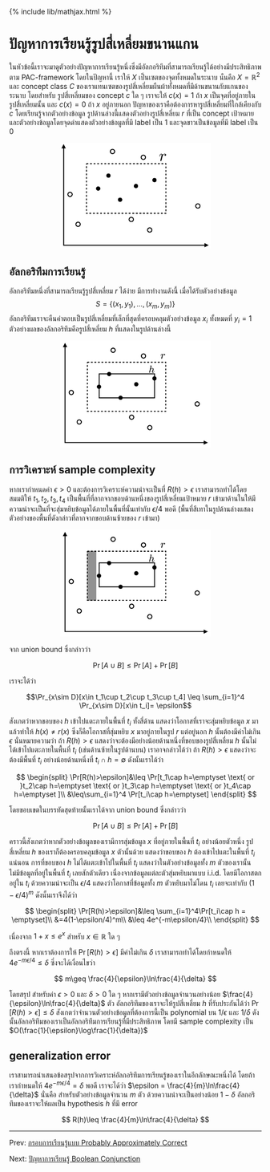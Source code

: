 {% include lib/mathjax.html %}
# ปัญหาการเรียนรู้รูปสี่เหลี่ยมขนานแกน

ในหัวข้อนี้เราจะมาดูตัวอย่างปัญหาการเรียนรู้หนึ่งซึ่งมีอัลกอริทึมที่สามารถเรียนรู้ได้อย่างมีประสิทธิภาพตาม PAC-framework โดยในปัญหานี้ เราให้ $X$ เป็นเซตของจุดทั้งหมดในระนาบ นั่นคือ $X=\mathbb{R}^2$ และ concept class $C$ ของเราแทนเซตของรูปสี่เหลี่ยมผืนผ้าทั้งหมดที่มีด้านขนานกับแกนของระนาบ โดยสำหรับ รูปสี่เหลี่ยมของ concept $c$ ใด ๆ เราจะให้ $c(x)=1$ ถ้า $x$ เป็นจุดที่อยู่ภายในรูปสี่เหลี่ยมนั้น และ $c(x)=0$ ถ้า $x$ อยู่ภายนอก ปัญหาของเราคือต้องการหารูปสี่เหลี่ยมที่ใกล้เคียงกับ $c$ โดยเรียนรู้จากตัวอย่างข้อมูล รูปด้านล่างนี้แสดงตัวอย่างรูปสี่เหลี่ยม $r$ ที่เป็น concept เป้าหมาย และตัวอย่างข้อมูลโดยจุดดำแสดงตัวอย่างข้อมูลที่มี label เป็น 1 และจุดขาวเป็นข้อมูลที่มี label เป็น 0

<p align="center">
<img width="300" src="https://raw.githubusercontent.com/vacharapat/Computational-Learning-Theory/master/images/rec1.png">
</p>

## อัลกอริทึมการเรียนรู้
อัลกอริทึมหนึ่งที่สามารถเรียนรู้รูปสี่เหลี่ยม $r$ ได้ง่าย มีการทำงานดังนี้ เมื่อได้รับตัวอย่างข้อมูล $$S=\{(x_1,y_1),\dots,(x_m,y_m)\}$$ อัลกอริทึมเราจะคืนคำตอบเป็นรูปสี่เหลี่ยมที่เล็กที่สุดที่ครอบคลุมตัวอย่างข้อมูล $x_i$ ทั้งหมดที่ $y_i=1$ ตัวอย่างผลของอัลกอริทึมคือรูปสี่เหลี่ยม $h$ ที่แสดงในรูปด้านล่างนี้

<p align="center">
<img width="300" src="https://raw.githubusercontent.com/vacharapat/Computational-Learning-Theory/master/images/rec2.png">
</p>

## การวิเคราะห์ sample complexity
หากเรากำหนดค่า $\epsilon>0$ และต้องการวิเคราะห์ความน่าจะเป็นที่ $R(h)>\epsilon$ เราสามารถทำได้โดย
สมมติให้ $t_1,t_2,t_3,t_4$ เป็นพื้นที่ที่ลากจากขอบด้านหนึ่งของรูปสี่เหลี่ยมเป้าหมาย $r$ เข้ามาด้านในให้มีความน่าจะเป็นที่จะสุ่มหยิบข้อมูลได้ภายในพื้นที่นั้นเท่ากับ $\epsilon/4$ พอดี (พื้นที่สีเทาในรูปด้านล่างแสดงตัวอย่างของพื้นที่ดังกล่าวที่ลากจากขอบด้านซ้ายของ $r$ เข้ามา)

<p align="center">
<img width="300" src="https://raw.githubusercontent.com/vacharapat/Computational-Learning-Theory/master/images/rec3.png">
</p>

จาก union bound ซึ่งกล่าวว่า

$$
\Pr[A\cup B]\leq\Pr[A]+\Pr[B]
$$

เราจะได้ว่า

$$\Pr_{x\sim D}[x\in t_1\cup t_2\cup t_3\cup t_4] \leq \sum_{i=1}^4 \Pr_{x\sim D}[x\in t_i]= \epsilon$$

สังเกตว่าหากขอบของ $h$ เข้าไปแตะภายในพื้นที่ $t_i$ ทั้งสี่ด้าน แสดงว่าโอกาสที่เราจะสุ่มหยิบข้อมูล $x$ มาแล้วทำให้ $h(x)\neq r(x)$ ซึ่งก็คือโอกาสที่สุ่มหยิบ $x$ มาอยู่ภายในรูป $r$ แต่อยู่นอก $h$ นั้นต้องมีค่าไม่เกิน $\epsilon$ นั่นหมายความว่า ถ้า $R(h)>\epsilon$ แสดงว่าจะต้องมีอย่างน้อยด้านหนึ่งที่ขอบของรูปสี่เหลี่ยม $h$ นั้นไม่ได้เข้าไปแตะภายในพื้นที่ $t_i$ (เช่นด้านซ้ายในรูปด้านบน) เราอาจกล่าวได้ว่า ถ้า $R(h)>\epsilon$ แสดงว่าจะต้องมีพื้นที่ $t_i$ อย่างน้อยด้านหนึ่งที่ $t_i\cap h=\emptyset$
ดังนั้นเราได้ว่า

$$
\begin{split}
\Pr[R(h)>\epsilon]&\leq \Pr[t_1\cap h=\emptyset \text{ or }t_2\cap h=\emptyset \text{ or }t_3\cap h=\emptyset \text{ or }t_4\cap h=\emptyset ]\\
&\leq\sum_{i=1}^4 \Pr[t_i\cap h=\emptyset]
\end{split}
$$

โดยขอบเขตในบรรทัดสุดท้ายนั้นเราได้จาก union bound ซึ่งกล่าวว่า

$$
\Pr[A\cup B]\leq\Pr[A]+\Pr[B]
$$

คราวนี้สังเกตว่าหากตัวอย่างข้อมูลของเรามีการสุ่มข้อมูล $x$ ที่อยู่ภายในพื้นที่ $t_i$ อย่างน้อยตัวหนึ่ง รูปสี่เหลี่ยม $h$ ของเราก็ต้องครอบคลุมข้อมูล $x$ ตัวนั้นด้วย แสดงว่าขอบของ $h$ ต้องเข้าไปแตะในพื้นที่ $t_i$ แน่นอน การที่ขอบของ $h$ ไม่ได้แตะเข้าไปในพื้นที่ $t_i$ แสดงว่าในตัวอย่างข้อมูลทั้ง $m$ ตัวของเรานั้น ไม่มีข้อมูลที่อยู่ในพื้นที่ $t_i$ เลยสักตัวเดียว เนื่องจากข้อมูลแต่ละตัวสุ่มหยิบมาแบบ i.i.d. โดยมีโอกาสตกอยู่ใน $t_i$ ด้วยความน่าจะเป็น $\epsilon/4$ แสดงว่าโอกาสที่ข้อมูลทั้ง $m$ ตัวหยิบมาไม่โดน $t_i$ เลยจะเท่ากับ $(1-\epsilon/4)^m$ ดังนั้นเราจึงได้ว่า

$$
\begin{split}
\Pr[R(h)>\epsilon]&\leq \sum_{i=1}^4\Pr[t_i\cap h = \emptyset]\\
&=4(1-\epsilon/4)^m\\
&\leq 4e^{-m\epsilon/4}\\
\end{split}
$$

เนื่องจาก $1+x\leq e^x$ สำหรับ $x\in\mathbb{R}$ ใด ๆ

ถึงตรงนี้ หากเราต้องการให้ $\Pr[R(h)>\epsilon]$ มีค่าไม่เกิน $\delta$ เราสามารถทำได้โดยกำหนดให้ $4e^{-m\epsilon/4}\leq\delta$ ซึ่งจะได้เงื่อนไขว่า

$$
m\geq \frac{4}{\epsilon}\ln\frac{4}{\delta}
$$

โดยสรุป สำหรับค่า $\epsilon>0$ และ $\delta>0$ ใด ๆ หากเรามีตัวอย่างข้อมูลจำนวนอย่างน้อย $\frac{4}{\epsilon}\ln\frac{4}{\delta}$ ตัว อัลกอริทึมของเราจะให้รูปสี่เหลี่ยม $h$ ที่รับประกันได้ว่า $\Pr[R(h)>\epsilon]\leq\delta$ สังเกตว่าจำนวนตัวอย่างข้อมูลที่ต้องการนี้เป็น polynomial บน $1/\epsilon$ และ $1/\delta$ ดังนั้นอัลกอริทึมของเราเป็นอัลกอริทึมการเรียนรู้ที่มีประสิทธิภาพ โดยมี sample complexity เป็น $O(\frac{1}{\epsilon}\log\frac{1}{\delta})$

## generalization error

เราสามารถนำเสนอข้อสรุปจากการวิเคราะห์อัลกอริทึมการเรียนรู้ของเราในอีกลักษณะหนึ่งได้ โดยถ้าเรากำหนดให้ $4e^{-m\epsilon/4}=\delta$ พอดี เราจะได้ว่า $\epsilon = \frac{4}{m}\ln\frac{4}{\delta}$ นั่นคือ สำหรับตัวอย่างข้อมูลจำนวน $m$ ตัว ด้วยความน่าจะเป็นอย่างน้อย $1-\delta$ อัลกอริทึมของเราจะให้ผลเป็น hypothesis $h$ ที่มี error

$$
R(h)\leq \frac{4}{m}\ln\frac{4}{\delta}
$$

----
Prev: [กรอบการเรียนรู้แบบ Probably Approximately Correct](https://vacharapat.github.io/Computational-Learning-Theory/docs/pac1)

Next: [ปัญหาการเรียนรู้ Boolean Conjunction](https://vacharapat.github.io/Computational-Learning-Theory/docs/pac3)
